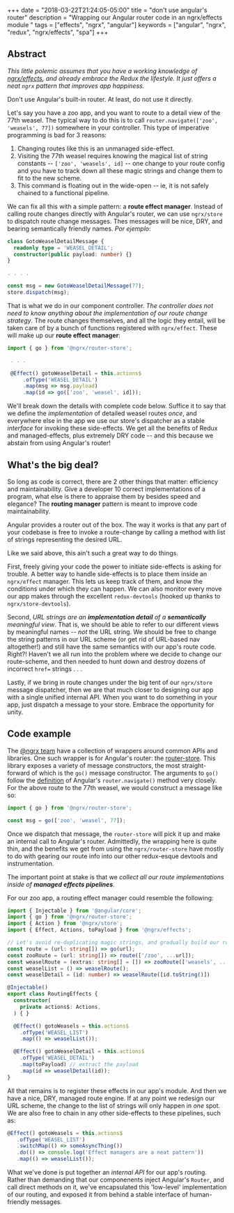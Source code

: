 +++
date = "2018-03-22T21:24:05-05:00"
title = "don't use angular's router"
description = "Wrapping our Angular router code in an ngrx/effects module "
tags = ["effects", "ngrx", "angular"]
keywords = ["angular", "ngrx", "redux", "ngrx/effects", "spa"]
+++
## Abstract

*This little polemic assumes that you have a working knowledge of [ngrx/effects](https://github.com/ngrx/effects), and already embrace the Redux the lifestyle.   It just offers a neat `ngrx` pattern that improves app happiness.*

Don't use Angular's built-in router.  At least, do not use it directly.

Let's say you have a zoo app, and you want to route to a detail view of the 77th weasel.  The typical way to do this is to call `router.navigate(['zoo', 'weasels', 77])` somewhere in your controller.   This type of imperative programming is bad for 3 reasons:

1. Changing routes like this is an unmanaged side-effect.
2. Visiting the 77th weasel requires knowing the magical list of string constants -- `['zoo', 'weasels', id]` -- one change to your route config and you have to track down all these magic strings and change them to fit to the new scheme.
3. This command is floating out in the wide-open -- ie, it is not safely chained to a functional pipeline.

We can fix all this with a simple pattern: a **route effect manager**.  Instead of calling route changes directly with Angular's router, we can use `ngrx/store` to dispatch route change messages.  Thes messages will be nice, DRY, and bearing semantically friendly names.  _Por ejemplo_:

```typescript
class GotoWeaselDetailMessage {
  readonly type = 'WEASEL_DETAIL';
  constructor(public payload: number) {}
}

. . . .

const msg = new GotoWeaselDetailMessage(77);
store.dispatch(msg);
```

That is what we do in our component controller.  *The controller does not need to know anything about the implementation of our route change strategy*.  The route changes themselves, and all the logic they entail, will be taken care of by a bunch of functions registered with `ngrx/effect`.  These will make up our **route effect manager**:

```typescript
import { go } from '@ngrx/router-store';

 . . .

 @Effect() gotoWeaselDetail = this.actions$
     .ofType('WEASEL_DETAIL')
     .map(msg => msg.payload)
     .map(id => go(['zoo', 'weasel', id]));
```

We'll break down the details with complete code below.  Suffice it to say that we define the *implementation* of detailed weasel routes *once*, and everywhere else in the app we use our store's dispatcher as a stable *interface* for invoking these side-effects.  We get all the benefits of Redux and managed-effects, plus extremely DRY code -- and this because we abstain from using Angular's router!

## What's the big deal?

So long as code is correct, there are 2 other things that matter: efficiency and maintainability.  Give a developer 10 correct implementations of a program, what else is there to appraise them by besides speed and elegance?  The **routing manager** pattern is meant to improve code maintainability.

Angular provides a router out of the box.  The way it works is that any part of your codebase is free to invoke a route-change by calling a method with list of strings representing the desired URL.

Like we said above, this ain't such a great way to do things.

  First, freely giving your code the power to initiate side-effects is asking for trouble.  A better way to handle side-effects is to place them inside an `ngrx/effect` manager.  This lets us keep track of them, and know the conditions under which they can happen.  We can also monitor every move our app makes through the excellent `redux-devtools` (hooked up thanks to `ngrx/store-devtools`).

Second, _URL strings are an **implementation detail** of a **semantically** meaningful view_.  That is, we should be able to refer to our different views by meaningful names -- _not_ the URL string.  We should be free to change the string patterns in our URL scheme (or get rid of URL-based nav altogether!) and still have the same semantics with our app's route code.  Right?!  Haven't we all run into the problem where we decide to change our route-scheme, and then needed to hunt down and destroy dozens of incorrect `href=` strings  . . .

Lastly, if we bring in route changes under the big tent of our `ngrx/store` message dispatcher, then we are that much closer to designing our app with a single unified internal API.  When you want to do something in your app, just dispatch a message to your store.  Embrace the opportunity for unity.

## Code example

The [@ngrx team](https://github.com/ngrx) have a collection of wrappers around common APIs and libraries.  One such wrapper is for Angular's router: the [router-store](https://github.com/ngrx/router-store).  This library exposes a variety of message constructors, the most straight-forward of which is the `go()` message constructor.  The arguments to `go()` follow the [definition](https://angular.io/docs/ts/latest/api/router/index/Router-class.html) of Angular's `router.navigate()` method very closely.  For the above route to the 77th weasel, we would construct a message like so:

```typescript
import { go } from '@ngrx/router-store';

const msg = go(['zoo', 'weasel', 77]);
```

Once we dispatch that message, the `router-store` will pick it up and make an internal call to Angular's router.  Admittedly, the wrapping here is quite thin, and the benefits we get from using the `ngrx/router-store` have mostly to do with gearing our route info into our other redux-esque devtools and instrumentation.

The important point at stake is that we _collect all our route implementations inside of **managed effects pipelines**._

For our zoo app, a routing effect manager could resemble the following:

```typescript
import { Injectable } from '@angular/core';
import { go } from '@ngrx/router-store';
import { Action } from '@ngrx/store';
import { Effect, Actions, toPayload } from '@ngrx/effects';

// Let's avoid re-duplicating magic strings, and gradually build our routes up by composing functions
const route = (url: string[]) => go(url);
const zooRoute = (url: string[]) => route(['/zoo', ...url]);
const weaselRoute = (extras: string[] = []) => zooRoute(['weasels', ...extras]);
const weaselList = () => weaselRoute();
const weaselDetail = (id: number) => weaselRoute([id.toString()])

@Injectable()
export class RoutingEffects {
  constructor(
    private actions$: Actions,
  ) { }

  @Effect() gotoWeasels = this.actions$
    .ofType('WEASEL_LIST')
    .map(() => weaselList());

  @Effect() gotoWeaselDetail = this.actions$
    .ofType('WEASEL_DETAIL')
    .map(toPayload) // extract the payload
    .map(id => weaselDetail(id));
}
```

All that remains is to register these effects in our app's module.  And then we have a nice, DRY, managed route engine.  If at any point we redesign our URL scheme, the change to the list of strings will only happen in *one* spot.  We are also free to chain in any other side-effects to these pipelines, such as:

```typescript
@Effect() gotoWeasels = this.actions$
   .ofType('WEASEL_LIST')
   .switchMap(() => someAsyncThing())
   .do(() => console.log('Effect managers are a neat pattern'))
   .map(() => weaselList());
```

What we've done is put together an *internal API* for our app's routing.  Rather than demanding that our componenents inject Angular's `Router`, and call direct methods on it, we've encapsulated this 'low-level' implementation of our routing, and exposed it from behind a stable interface of human-friendly messages.
